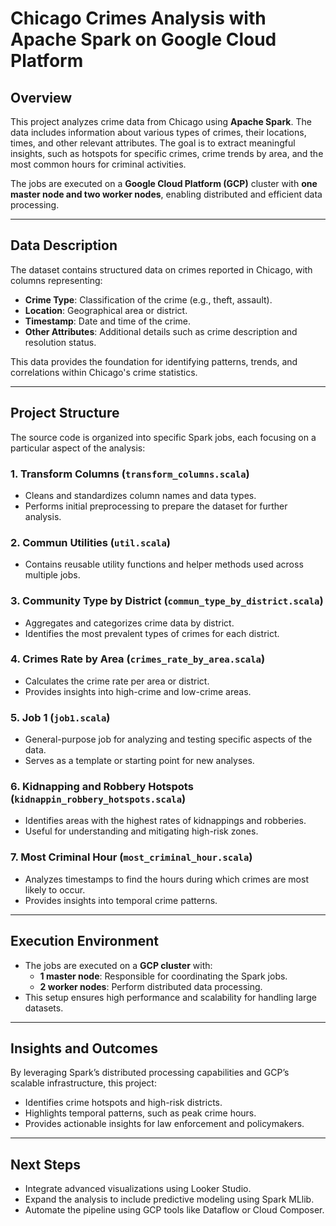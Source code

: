 # Chicago Crimes Analysis with Apache Spark on Google Cloud Platform

## Overview

This project analyzes crime data from Chicago using **Apache Spark**. The data includes information about various types of crimes, their locations, times, and other relevant attributes. The goal is to extract meaningful insights, such as hotspots for specific crimes, crime trends by area, and the most common hours for criminal activities.

The jobs are executed on a **Google Cloud Platform (GCP)** cluster with **one master node and two worker nodes**, enabling distributed and efficient data processing.

---

## Data Description

The dataset contains structured data on crimes reported in Chicago, with columns representing:

- **Crime Type**: Classification of the crime (e.g., theft, assault).
- **Location**: Geographical area or district.
- **Timestamp**: Date and time of the crime.
- **Other Attributes**: Additional details such as crime description and resolution status.

This data provides the foundation for identifying patterns, trends, and correlations within Chicago's crime statistics.

---

## Project Structure

The source code is organized into specific Spark jobs, each focusing on a particular aspect of the analysis:

### 1. **Transform Columns (********`transform_columns.scala`********)**

- Cleans and standardizes column names and data types.
- Performs initial preprocessing to prepare the dataset for further analysis.

### 2. **Commun Utilities (********`util.scala`********)**

- Contains reusable utility functions and helper methods used across multiple jobs.

### 3. **Community Type by District (********`commun_type_by_district.scala`********)**

- Aggregates and categorizes crime data by district.
- Identifies the most prevalent types of crimes for each district.

### 4. **Crimes Rate by Area (********`crimes_rate_by_area.scala`********)**

- Calculates the crime rate per area or district.
- Provides insights into high-crime and low-crime areas.

### 5. **Job 1 (********`job1.scala`********)**

- General-purpose job for analyzing and testing specific aspects of the data.
- Serves as a template or starting point for new analyses.

### 6. **Kidnapping and Robbery Hotspots (********`kidnappin_robbery_hotspots.scala`********)**

- Identifies areas with the highest rates of kidnappings and robberies.
- Useful for understanding and mitigating high-risk zones.

### 7. **Most Criminal Hour (********`most_criminal_hour.scala`********)**

- Analyzes timestamps to find the hours during which crimes are most likely to occur.
- Provides insights into temporal crime patterns.

---

## Execution Environment

- The jobs are executed on a **GCP cluster** with:
  - **1 master node**: Responsible for coordinating the Spark jobs.
  - **2 worker nodes**: Perform distributed data processing.
- This setup ensures high performance and scalability for handling large datasets.

---

## Insights and Outcomes

By leveraging Spark’s distributed processing capabilities and GCP’s scalable infrastructure, this project:

- Identifies crime hotspots and high-risk districts.
- Highlights temporal patterns, such as peak crime hours.
- Provides actionable insights for law enforcement and policymakers.

---

## Next Steps

- Integrate advanced visualizations using Looker Studio.
- Expand the analysis to include predictive modeling using Spark MLlib.
- Automate the pipeline using GCP tools like Dataflow or Cloud Composer.

